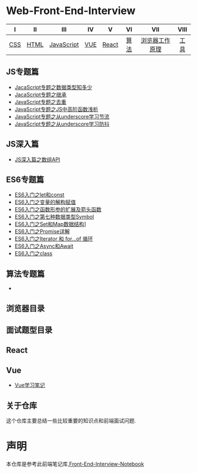 # Web-Front-End-Interview

| Ⅰ | Ⅱ | Ⅲ | Ⅳ | Ⅴ | Ⅵ | Ⅶ | Ⅷ |
| :----:| :----: | :----: | :----: |:----: |:----: |:----: |:----: |
| [CSS](https://github.com/BGround/Web-Front-End-Interview/blob/main/CSS/CSS.md) | [HTML](https://github.com/BGround/Web-Front-End-Interview/blob/main/HTML/HTML.md) | [JavaScript](https://github.com/BGround/Web-Front-End-Interview/blob/main/JavaScript/javascript.md) | [VUE](https://github.com/BGround/Web-Front-End-Interview/blob/main/Vue/Vue.md) | [React](https://github.com/BGround/Web-Front-End-Interview/blob/main/React/React.md) | [算法]() | [浏览器工作原理](https://github.com/BGround/Web-Front-End-Interview/blob/main/BrowserWork/README.md) |[工具]() |

## JS专题篇
- [JacaScript专题之数据类型知多少](https://github.com/BGround/Web-Front-End-Interview/blob/main/JavaScript/JavaScript专题篇/JacaScript专题之数据类型知多少.md)
- [JacaScript专题之继承](https://github.com/BGround/Web-Front-End-Interview/blob/main/JavaScript/JavaScript专题篇/JacaScript专题之继承.md)
- [JavaScript专题之去重](https://github.com/BGround/Web-Front-End-Interview/blob/main/JavaScript/JavaScript专题篇/JavaScript专题之去重.md)
- [JavaScript专题之JS中高阶函数浅析](https://github.com/BGround/Web-Front-End-Interview/blob/main/JavaScript/JavaScript专题篇/JavaScript专题之JS中高阶函数浅析.md)
- [JavaScript专题之从underscore学习节流](https://github.com/BGround/Web-Front-End-Interview/blob/main/JavaScript/JavaScript专题篇/JavaScript专题之从underscore学习节流.md)
- [JavaScript专题之从underscore学习防抖](https://github.com/BGround/Web-Front-End-Interview/blob/main/JavaScript/JavaScript专题篇/JavaScript专题之从underscore学习防抖.md)

## JS深入篇
- [JS深入篇之数组API](https://github.com/BGround/Web-Front-End-Interview/blob/main/JavaScript/JavaScript深入篇/JS深入篇之数组API.md)

## ES6专题篇
- [ES6入门之let和const](https://github.com/BGround/Web-Front-End-Interview/issues/16)
- [ES6入门之变量的解构赋值](https://github.com/BGround/Web-Front-End-Interview/issues/6)
- [ES6入门之函数形参的扩展及箭头函数](https://github.com/BGround/Web-Front-End-Interview/issues/7)
- [ES6入门之第七种数据类型Symbol](https://github.com/BGround/Web-Front-End-Interview/issues/8)
- [ES6入门之Set和Map数据结构](https://github.com/BGround/Web-Front-End-Interview/issues/9)]
- [ES6入门之Promise详解](https://github.com/BGround/Web-Front-End-Interview/issues/12)
- [ES6入门之Iterator 和 for...of 循环](https://github.com/BGround/Web-Front-End-Interview/issues/17)
- [ES6入门之Async和Await](https://github.com/BGround/Web-Front-End-Interview/issues/15)
- [ES6入门之class]()

## 算法专题篇
- []()

## 浏览器目录


## 面试题型目录

## React

## Vue
- [Vue学习笔记](https://github.com/BGround/Web-Front-End-Interview/blob/main/Vue/vueNote.md)


## 关于仓库
这个仓库主要总结一些比较重要的知识点和前端面试问题.

# 声明
本仓库是参考此前端笔记库,[Front-End-Interview-Notebook](https://github.com/CavsZhouyou/Front-End-Interview-Notebook)
